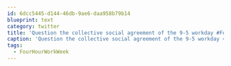 ```yaml
---
id: 6dcc5445-d144-46db-9ae6-daa958b79b14
blueprint: text
category: twitter
title: 'Question the collective social agreement of the 9-5 workday #FourHourWorkWeek'
caption: 'Question the collective social agreement of the 9-5 workday <span class="hashtag hashtag_local">#<a href="http://tweettemp.darylchymko.ca/?tag=fourhourworkweek">FourHourWorkWeek</a>'
tags:
  - FourHourWorkWeek
---
```

